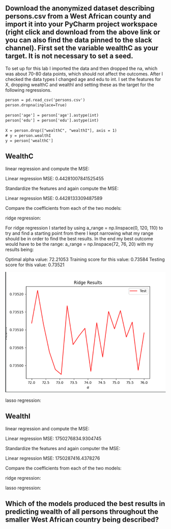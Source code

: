 ## Download the anonymized dataset describing persons.csv from a West African county and import it into your PyCharm project workspace (right click and download from the above link or you can also find the data pinned to the slack channel). First set the variable wealthC as your target. It is not necessary to set a seed. ##

To set up for this lab I imported the data and then dropped the na, which was about 70-80 data points, which should not affect the outcomes. After I checked the data types I changed age and edu to int. I set the features for X, dropping wealthC and wealthI and setting these as the target for the following regressions. 

``` 
person = pd.read_csv('persons.csv')
person.dropna(inplace=True)

person['age'] = person['age'].astype(int)
person['edu'] = person['edu'].astype(int)

X = person.drop(["wealthC", "wealthI"], axis = 1)
# y = person.wealthI
y = person['wealthC']
``` 

## WealthC ##

linear regression and compute the MSE:

Linear regression MSE: 0.44281007841525455

Standardize the features and again compute the MSE:

Linear regression MSE: 0.4428133309487589

Compare the coefficients from each of the two models:

ridge regression:

For ridge regression I started by using a_range = np.linspace(0, 120, 110) to try and find a starting point from there I kept narrowing what my range should be in order to find the best results. In the end my best outcome would have to be the range: a_range = np.linspace(72, 76, 20) with my results being:

Optimal alpha value: 72.21053
Training score for this value: 0.73584
Testing score for this value: 0.73521

![ridge1](wealthcridge.png)

lasso regression:

## WealthI ##

linear regression and compute the MSE:

Linear regression MSE: 1750276834.9304745

Standardize the features and again computer the MSE:

Linear regression MSE: 1750287416.4378276

Compare the coefficients from each of the two models:

ridge regression:

lasso regression:

## Which of the models produced the best results in predicting wealth of all persons throughout the smaller West African country being described? ##
